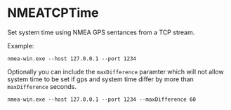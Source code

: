 # NMEATCPTime

Set system time using NMEA GPS sentances from a TCP stream.

Example:

```
nmea-win.exe --host 127.0.0.1 --port 1234
```

Optionally you can include the `maxDifference` paramter which will not allow system time to be set if gps and system time differ by more than `maxDifference` seconds.

```
nmea-win.exe --host 127.0.0.1 --port 1234 --maxDifference 60
```

